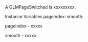 A GLMPageSwitched is xxxxxxxxx.Instance Variables	pageIndex:		<Object>	smooth:		<Object>pageIndex	- xxxxxsmooth	- xxxxx